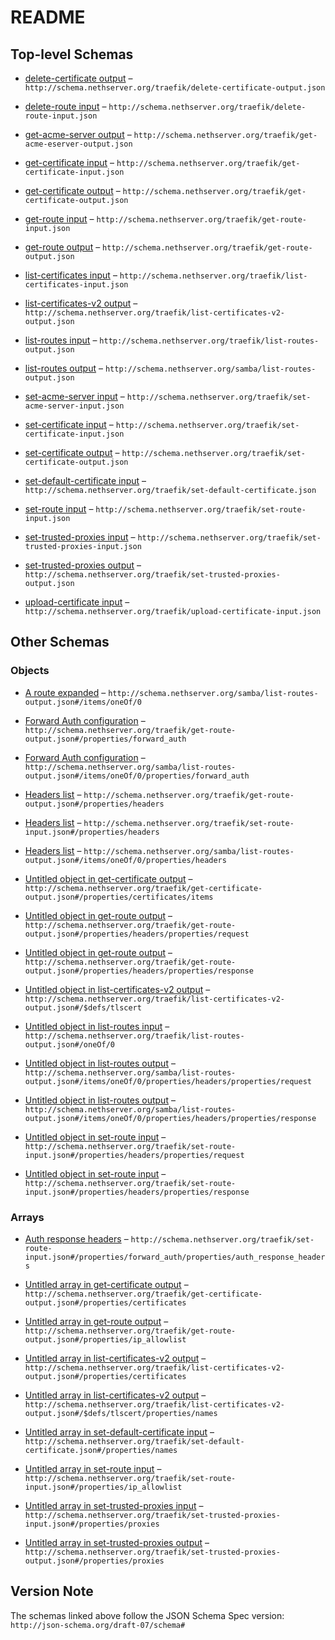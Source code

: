 # README

## Top-level Schemas

* [delete-certificate output](./delete-certificate-output.md "JSON schema matching anything") – `http://schema.nethserver.org/traefik/delete-certificate-output.json`

* [delete-route input](./delete-route-input.md "Delete a HTTP route") – `http://schema.nethserver.org/traefik/delete-route-input.json`

* [get-acme-server output](./get-acme-eserver-output.md "Get ACME configuration") – `http://schema.nethserver.org/traefik/get-acme-eserver-output.json`

* [get-certificate input](./get-certificate-input.md "Get certificates matching the fqdn parameter") – `http://schema.nethserver.org/traefik/get-certificate-input.json`

* [get-certificate output](./get-certificate-output.md "Get one or more certificates for the given FQDN") – `http://schema.nethserver.org/traefik/get-certificate-output.json`

* [get-route input](./get-route-input.md "Get a configured route") – `http://schema.nethserver.org/traefik/get-route-input.json`

* [get-route output](./get-route-output.md "Show the configuration of a  HTTP route") – `http://schema.nethserver.org/traefik/get-route-output.json`

* [list-certificates input](./list-certificates-input.md "Placeholder, see bug NethServer/dev#7058") – `http://schema.nethserver.org/traefik/list-certificates-input.json`

* [list-certificates-v2 output](./list-certificates-v2-output.md "List the TLS certificates obtained by ACME or manually uploaded, with detailed attributes") – `http://schema.nethserver.org/traefik/list-certificates-v2-output.json`

* [list-routes input](./list-routes-output.md "Get a list of configured routes") – `http://schema.nethserver.org/traefik/list-routes-output.json`

* [list-routes output](./list-routes-output-1.md "Return a list of configured routes") – `http://schema.nethserver.org/samba/list-routes-output.json`

* [set-acme-server input](./set-acme-server-input.md "Set ACME configuration") – `http://schema.nethserver.org/traefik/set-acme-server-input.json`

* [set-certificate input](./set-certificate-input.md "Request a let's encrypt certificate") – `http://schema.nethserver.org/traefik/set-certificate-input.json`

* [set-certificate output](./set-certificate-output.md) – `http://schema.nethserver.org/traefik/set-certificate-output.json`

* [set-default-certificate input](./set-default-certificate.md "Change Traefik's configuration to obtain and enable a new default certificate with the required names") – `http://schema.nethserver.org/traefik/set-default-certificate.json`

* [set-route input](./set-route-input.md "Reserve a HTTP route") – `http://schema.nethserver.org/traefik/set-route-input.json`

* [set-trusted-proxies input](./set-trusted-proxies-input.md "Set the IP addresses that are trusted as front-end proxies") – `http://schema.nethserver.org/traefik/set-trusted-proxies-input.json`

* [set-trusted-proxies output](./set-trusted-proxies-output.md "Get the IP addresses that are trusted as front-end proxies") – `http://schema.nethserver.org/traefik/set-trusted-proxies-output.json`

* [upload-certificate input](./upload-certificate-input.md "Upload a certificate to be used by Traefik") – `http://schema.nethserver.org/traefik/upload-certificate-input.json`

## Other Schemas

### Objects

* [A route expanded](./list-routes-output-1-items-oneof-a-route-expanded.md) – `http://schema.nethserver.org/samba/list-routes-output.json#/items/oneOf/0`

* [Forward Auth configuration](./get-route-output-properties-forward-auth-configuration.md "If set enabled forwardAuth prop on traefik") – `http://schema.nethserver.org/traefik/get-route-output.json#/properties/forward_auth`

* [Forward Auth configuration](./list-routes-output-1-items-oneof-a-route-expanded-properties-forward-auth-configuration.md "If set enabled forwardAuth prop on traefik") – `http://schema.nethserver.org/samba/list-routes-output.json#/items/oneOf/0/properties/forward_auth`

* [Headers list](./get-route-output-properties-headers-list.md "Headers to add or remove from an HTTP's request or response") – `http://schema.nethserver.org/traefik/get-route-output.json#/properties/headers`

* [Headers list](./set-route-input-properties-headers-list.md "Headers to add or remove from an HTTP's request or response") – `http://schema.nethserver.org/traefik/set-route-input.json#/properties/headers`

* [Headers list](./list-routes-output-1-items-oneof-a-route-expanded-properties-headers-list.md "Headers to add or remove from an HTTP's request or response") – `http://schema.nethserver.org/samba/list-routes-output.json#/items/oneOf/0/properties/headers`

* [Untitled object in get-certificate output](./get-certificate-output-properties-certificates-items.md) – `http://schema.nethserver.org/traefik/get-certificate-output.json#/properties/certificates/items`

* [Untitled object in get-route output](./get-route-output-properties-headers-list-properties-request.md) – `http://schema.nethserver.org/traefik/get-route-output.json#/properties/headers/properties/request`

* [Untitled object in get-route output](./get-route-output-properties-headers-list-properties-response.md) – `http://schema.nethserver.org/traefik/get-route-output.json#/properties/headers/properties/response`

* [Untitled object in list-certificates-v2 output](./list-certificates-v2-output-defs-tlscert.md "TLS certificate object") – `http://schema.nethserver.org/traefik/list-certificates-v2-output.json#/$defs/tlscert`

* [Untitled object in list-routes input](./list-routes-output-oneof-0.md) – `http://schema.nethserver.org/traefik/list-routes-output.json#/oneOf/0`

* [Untitled object in list-routes output](./list-routes-output-1-items-oneof-a-route-expanded-properties-headers-list-properties-request.md) – `http://schema.nethserver.org/samba/list-routes-output.json#/items/oneOf/0/properties/headers/properties/request`

* [Untitled object in list-routes output](./list-routes-output-1-items-oneof-a-route-expanded-properties-headers-list-properties-response.md) – `http://schema.nethserver.org/samba/list-routes-output.json#/items/oneOf/0/properties/headers/properties/response`

* [Untitled object in set-route input](./set-route-input-properties-headers-list-properties-request.md) – `http://schema.nethserver.org/traefik/set-route-input.json#/properties/headers/properties/request`

* [Untitled object in set-route input](./set-route-input-properties-headers-list-properties-response.md) – `http://schema.nethserver.org/traefik/set-route-input.json#/properties/headers/properties/response`

### Arrays

* [Auth response headers](./set-route-input-properties-forward-auth-configuration-properties-auth-response-headers.md "A list of headers to be copied from backend response to the client") – `http://schema.nethserver.org/traefik/set-route-input.json#/properties/forward_auth/properties/auth_response_headers`

* [Untitled array in get-certificate output](./get-certificate-output-properties-certificates.md "List of certificates for FQDN, ordered by relevance (high first)") – `http://schema.nethserver.org/traefik/get-certificate-output.json#/properties/certificates`

* [Untitled array in get-route output](./get-route-output-properties-ip_allowlist.md "List of allowed client ip addresses, in CIDR format") – `http://schema.nethserver.org/traefik/get-route-output.json#/properties/ip_allowlist`

* [Untitled array in list-certificates-v2 output](./list-certificates-v2-output-properties-certificates.md) – `http://schema.nethserver.org/traefik/list-certificates-v2-output.json#/properties/certificates`

* [Untitled array in list-certificates-v2 output](./list-certificates-v2-output-defs-tlscert-properties-names.md) – `http://schema.nethserver.org/traefik/list-certificates-v2-output.json#/$defs/tlscert/properties/names`

* [Untitled array in set-default-certificate input](./set-default-certificate-properties-names.md) – `http://schema.nethserver.org/traefik/set-default-certificate.json#/properties/names`

* [Untitled array in set-route input](./set-route-input-properties-ip_allowlist.md "List of allowed client ip addresses, in CIDR format") – `http://schema.nethserver.org/traefik/set-route-input.json#/properties/ip_allowlist`

* [Untitled array in set-trusted-proxies input](./set-trusted-proxies-input-properties-proxies.md) – `http://schema.nethserver.org/traefik/set-trusted-proxies-input.json#/properties/proxies`

* [Untitled array in set-trusted-proxies output](./set-trusted-proxies-output-properties-proxies.md) – `http://schema.nethserver.org/traefik/set-trusted-proxies-output.json#/properties/proxies`

## Version Note

The schemas linked above follow the JSON Schema Spec version: `http://json-schema.org/draft-07/schema#`

